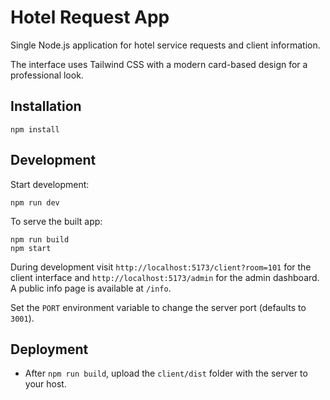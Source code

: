 # Hotel Request App

Single Node.js application for hotel service requests and client information.

The interface uses Tailwind CSS with a modern card-based design for a professional look.

## Installation

```
npm install
```

## Development

Start development:
```
npm run dev
```

To serve the built app:
```
npm run build
npm start
```

During development visit `http://localhost:5173/client?room=101` for the client interface and `http://localhost:5173/admin` for the admin dashboard. A public info page is available at `/info`.

Set the `PORT` environment variable to change the server port (defaults to `3001`).

## Deployment

- After `npm run build`, upload the `client/dist` folder with the server to your host.

